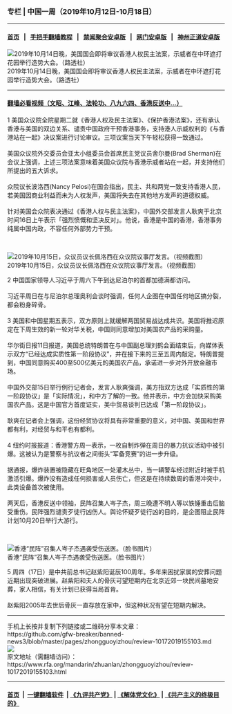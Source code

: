 ### 专栏 | 中国一周（2019年10月12日-10月18日）
------------------------

#### [首页](https://github.com/gfw-breaker/banned-news3/blob/master/README.md) &nbsp;&nbsp;|&nbsp;&nbsp; [手把手翻墙教程](https://github.com/gfw-breaker/guides/wiki) &nbsp;&nbsp;|&nbsp;&nbsp; [禁闻聚合安卓版](https://github.com/gfw-breaker/bn-android) &nbsp;&nbsp;|&nbsp;&nbsp; [网门安卓版](https://github.com/oGate2/oGate) &nbsp;&nbsp;|&nbsp;&nbsp; [神州正道安卓版](https://github.com/SzzdOgate/update) 



<div id="headerimg">
 <img alt="2019年10月14日晚，美国国会即将审议香港人权民主法案，示威者在中环遮打花园举行造势大会。（路透社） " src="https://www.rfa.org/mandarin/yataibaodao/gangtai/al2-10142019081342.html/2019-10-14T131354Z_1988419977_RC199A5EA5C0_RTRMADP_3_HONGKONG-PROTESTS.JPG/@@images/1b028134-f472-453e-bd06-4de118bf1837.jpeg" title="2019年10月14日晚，美国国会即将审议香港人权民主法案，示威者在中环遮打花园举行造势大会。（路透社） "/>
 <div id="headerimgcontents">
  <div id="headerimgcaption">
   <span>
    2019年10月14日晚，美国国会即将审议香港人权民主法案，示威者在中环遮打花园举行造势大会。（路透社）
   </span>
   <!-- zoomattribute -->
  </div>
  <!-- headerimgcaption -->
 </div>
 <!-- headerimagecontents -->
</div>

<hr/>


#### [翻墙必看视频（文昭、江峰、法轮功、八九六四、香港反送中...）](https://github.com/gfw-breaker/banned-news3/blob/master/pages/links.md)

<div id="storytext">
 <div>
  <div class="slot_header">
  </div>
 </div>
 <p>
  1 美国众议院全院星期二就《香港人权及民主法案》、《保护香港法案》，还有承认香港与美国的双边关系、谴责中国政府干预香港事务，支持港人示威权利的《与香港站在一起》决议案进行讨论审议。三项议案当天下午轻松获得一致通过。
  <br/>
  <br/>
  美国众议院外交委员会亚太小组委员会首席民主党议员舍尔曼(Brad Sherman)在会议上强调，上述三项法案意味着美国众议院与香港示威者站在一起，并支持他们所提出的五大诉求。
  <br/>
  <br/>
  众院议长波洛西(Nancy Pelosi)在国会指出，民主、共和两党一致支持香港人民，若美国因商业利益而未为人权发声，美国将失去在其他地方发声的道德权威。
  <br/>
  <br/>
  针对美国会众院表决通过《香港人权与民主法案》，中国外交部发言人耿爽于北京时间16日上午表示「强烈愤慨和坚决反对」。他说，香港是中国的香港，香港事务纯属中国内政，不容任何外部势力干预。
 </p>
 <p>
  <br/>
  <div class="image-inline captioned" style="width:1318px;">
   <div style="width:1318px;">
    <img alt="2019年10月15日，众议员议长佩洛西在众议院议事厅发言。（视频截图）" src="https://www.rfa.org/mandarin/yataibaodao/gangtai/ql1-10162019070129.html/3.jpg" title="2019年10月15日，众议员议长佩洛西在众议院议事厅发言。（视频截图）"/>
   </div>
   <div class="image-caption">
    <span style="width:1318px;">
     2019年10月15日，众议员议长佩洛西在众议院议事厅发言。（视频截图）
    </span>
    <span class="copyright">
    </span>
   </div>
  </div>
 </p>
 <p>
  2 中国国家领导人习近平于周六下午到达尼泊尔的首都加德满都访问。
  <br/>
  <br/>
  习近平周日在与尼泊尔总理奥利会谈时强调，任何人企图在中国任何地区搞分裂，都会粉身碎骨。
  <br/>
  <br/>
  3 美国和中国星期五表示，双方原则上就缓解两国贸易战达成共识。美国将推迟原定在下周生效的新一轮对华关税，中国则同意增加对美国农产品的采购量。
  <br/>
  <br/>
  华尔街日报11日报道，美国总统特朗普在与中国副总理刘鹤会面结束后，向媒体表示双方“已经达成实质性第一阶段协议”，并在接下来的三至五周内敲定。特朗普提到，中国同意购买400至500亿美元的美国农产品，承诺进一步对外开放金融市场。
  <br/>
  <br/>
  中国外交部15日举行例行记者会，发言人耿爽强调，美方指双方达成「实质性的第一阶段协议」是「实际情况」，和中方了解的一致。他并表示，中方会加快采购美国农产品。这是中国官方首度证实，美中贸易谈判已达成「第一阶段协议」。
  <br/>
  <br/>
  耿爽在记者会上强调，这份经贸协议将具有非常重要的意义，对中国、美国和世界都有利，对经贸与和平也有都利。
  <br/>
  <br/>
  4 纽约时报报道：香港警方周一表示，一枚自制炸弹在周日的暴力抗议活动中被引爆。这被认为是警察与抗议者之间街头“军备竞赛”的进一步升级。
  <br/>
  <br/>
  据通报，爆炸装置被隐藏在旺角地区一处灌木丛中，当一辆警车经过附近时被手机激活引爆。爆炸没有造成任何损害或人员伤亡，但这是在持续数周的香港冲突中，此类设备首次被使用。
  <br/>
  <br/>
  两天后，香港反送中领袖，民阵召集人岑子杰，周三晚遭不明人等以铁锤重击后脑受重伤。民阵强烈谴责歹徒行凶伤人。舆论怀疑歹徒行凶的目的，是企图阻止民阵计划10月20日举行大游行。
 </p>
 <p>
  <br/>
  <div class="image-inline captioned" style="width:1280px;">
   <div style="width:1280px;">
    <img alt="香港“民阵”召集人岑子杰遇袭受伤送医。（脸书图片）" src="https://www.rfa.org/mandarin/Xinwen/2-10162019103104.html/73295855_2485508294876939_6310198051868770304_o.jpg" title="香港“民阵”召集人岑子杰遇袭受伤送医。（脸书图片）"/>
   </div>
   <div class="image-caption">
    <span style="width:1280px;">
     香港“民阵”召集人岑子杰遇袭受伤送医。（脸书图片）
    </span>
    <span class="copyright">
    </span>
   </div>
  </div>
 </p>
 <p>
  5 周四（17日）是中共前总书记赵紫阳诞辰100周年。多年来困扰家属的安葬问题近期出现突破进展。赵紫阳和夫人的骨灰可望短期内在北京近郊一块民间墓地安葬，家人相信，有关计划已获得当局首肯。
  <br/>
  <br/>
  赵紫阳2005年去世后骨灰一直存放在家中，但这种状况有望在短期内解决。
 </p>
</div>

<hr/>
手机上长按并复制下列链接或二维码分享本文章：<br/>
https://github.com/gfw-breaker/banned-news3/blob/master/pages/zhongguoyizhou/review-10172019155103.md <br/>
<a href='https://github.com/gfw-breaker/banned-news3/blob/master/pages/zhongguoyizhou/review-10172019155103.md'><img src='https://github.com/gfw-breaker/banned-news3/blob/master/pages/zhongguoyizhou/review-10172019155103.md.png'/></a> <br/>
原文地址（需翻墙访问）：https://www.rfa.org/mandarin/zhuanlan/zhongguoyizhou/review-10172019155103.html


------------------------
#### [首页](https://github.com/gfw-breaker/banned-news3/blob/master/README.md) &nbsp;|&nbsp; [一键翻墙软件](https://github.com/gfw-breaker/nogfw/blob/master/README.md) &nbsp;| [《九评共产党》](https://github.com/gfw-breaker/9ping.md/blob/master/README.md#九评之一评共产党是什么) | [《解体党文化》](https://github.com/gfw-breaker/jtdwh.md/blob/master/README.md) | [《共产主义的终极目的》](https://github.com/gfw-breaker/gczydzjmd.md/blob/master/README.md)


<img src='http://gfw-breaker.win/banned-news3/pages/zhongguoyizhou/review-10172019155103.md' width='0px' height='0px'/>